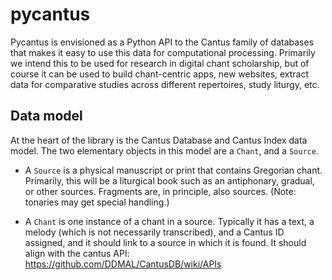 # pycantus
Pycantus is envisioned as a Python API to the Cantus family of databases that makes it easy to use this data for computational processing. Primarily we intend this to be used for research in digital chant scholarship, but of course it can be used to build chant-centric apps, new websites, extract data for comparative studies across different repertoires, study liturgy, etc.


## Data model
At the heart of the library is the Cantus Database and Cantus Index data model. The two elementary objects in this model are a `Chant`, and a `Source`.

* A `Source` is a physical manuscript or print that contains Gregorian chant. Primarily, this will be a liturgical book such as an antiphonary, gradual, or other sources. Fragments are, in principle, also sources. (Note: tonaries may get special handling.)

* A `Chant` is one instance of a chant in a source. Typically it has a text, a melody (which is not necessarily transcribed), and a Cantus ID assigned, and it should link to a source in which it is found. It should align with the cantus API: https://github.com/DDMAL/CantusDB/wiki/APIs 


